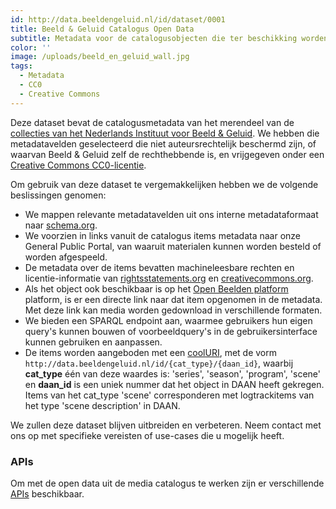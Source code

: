 ```yaml
---
id: http://data.beeldengeluid.nl/id/dataset/0001
title: Beeld & Geluid Catalogus Open Data
subtitle: Metadata voor de catalogusobjecten die ter beschikking worden gesteld door het Nederlands Instituut voor Beeld & Geluid.
color: ''
image: /uploads/beeld_en_geluid_wall.jpg
tags:
  - Metadata
  - CC0
  - Creative Commons
---
```


Deze dataset bevat de catalogusmetadata van het merendeel van de [collecties van het Nederlands Instituut voor Beeld & Geluid](https://www.beeldengeluid.nl/collectie). We hebben die metadatavelden geselecteerd die niet auteursrechtelijk beschermd zijn, of waarvan Beeld & Geluid zelf de rechthebbende is, en vrijgegeven onder een [Creative Commons CC0-licentie](https://creativecommons.org/publicdomain/zero/1.0).

Om gebruik van deze dataset te vergemakkelijken hebben we de volgende beslissingen genomen:

- We mappen relevante metadatavelden uit ons interne metadataformaat naar [schema.org](https://schema.org/).
- We voorzien in links vanuit de catalogus items metadata naar onze General Public Portal, van waaruit materialen kunnen worden besteld of worden afgespeeld.
- De metadata over de items bevatten machineleesbare rechten en licentie-informatie van [rightsstatements.org](https://rightsstatements.org/nl/) en [creativecommons.org](https://creativecommons.org/).
- Als het object ook beschikbaar is op het [Open Beelden platform](https://openbeelden.nl/) platform, is er een directe link naar dat item opgenomen in de metadata. Met deze link kan media worden gedownload in verschillende formaten.
- We bieden een SPARQL endpoint aan, waarmee gebruikers hun eigen query's kunnen bouwen of voorbeeldquery's in de gebruikersinterface kunnen gebruiken en aanpassen.
- De items worden aangeboden met een [coolURI](https://www.w3.org/TR/cooluris/), met de vorm `http://data.beeldengeluid.nl/id/{cat_type}/{daan_id}`, waarbij **cat_type** één van deze waardes is: 'series', 'season', 'program', 'scene' en **daan_id** is een uniek nummer dat het object in DAAN heeft gekregen. Items van het cat_type 'scene' corresponderen met logtrackitems van het type 'scene description' in DAAN.

We zullen deze dataset blijven uitbreiden en verbeteren. Neem contact met ons op met specifieke vereisten of use-cases die u mogelijk heeft.

### APIs

Om met de open data uit de media catalogus te werken zijn er verschillende [APIs](/nl/apis/nisv-media-catalog) beschikbaar.
